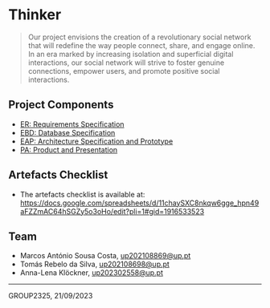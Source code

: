 # Thinker

> Our project envisions the creation of a revolutionary social network that will redefine the way people connect, share, and engage online. In an era marked by increasing isolation and superficial digital interactions, our social network will strive to foster genuine connections, empower users, and promote positive social interactions.

## Project Components

* [ER: Requirements Specification](https://git.fe.up.pt/lbaw/lbaw2324/lbaw2325/-/wikis/er)
* [EBD: Database Specification](https://git.fe.up.pt/lbaw/lbaw2324/lbaw2325/-/wikis/ebd)
* [EAP: Architecture Specification and Prototype](https://git.fe.up.pt/lbaw/lbaw2324/lbaw2325/-/wikis/eap)
* [PA: Product and Presentation](https://git.fe.up.pt/lbaw/lbaw2324/lbaw2325/-/wikis/pa)

## Artefacts Checklist

* The artefacts checklist is available at: https://docs.google.com/spreadsheets/d/11chaySXC8nkqw6gge_hpn49aFZZmAC64hSGZy5o3oHo/edit?pli=1#gid=1916533523 

## Team

* Marcos António Sousa Costa, up202108869@up.pt
* Tomás Rebelo da Silva, up202108698@up.pt
* Anna-Lena Klöckner, up202302558@up.pt

***
GROUP2325, 21/09/2023 
